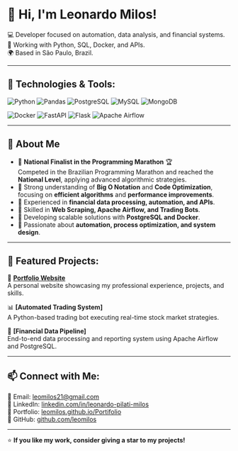 # 👋 Hi, I'm Leonardo Milos!

💻 Developer focused on automation, data analysis, and financial systems.  
🚀 Working with Python, SQL, Docker, and APIs.  
🌍 Based in São Paulo, Brazil.  

---

## 🚀 Technologies & Tools:
![Python](https://img.shields.io/badge/Python-3776AB?style=for-the-badge&logo=python&logoColor=white)
![Pandas](https://img.shields.io/badge/Pandas-150458?style=for-the-badge&logo=pandas&logoColor=white)
![PostgreSQL](https://img.shields.io/badge/PostgreSQL-336791?style=for-the-badge&logo=postgresql&logoColor=white)
![MySQL](https://img.shields.io/badge/MySQL-4479A1?style=for-the-badge&logo=mysql&logoColor=white)
![MongoDB](https://img.shields.io/badge/MongoDB-47A248?style=for-the-badge&logo=mongodb&logoColor=white)

![Docker](https://img.shields.io/badge/Docker-2496ED?style=for-the-badge&logo=docker&logoColor=white)
![FastAPI](https://img.shields.io/badge/FastAPI-009688?style=for-the-badge&logo=fastapi&logoColor=white)
![Flask](https://img.shields.io/badge/Flask-000000?style=for-the-badge&logo=flask&logoColor=white)
![Apache Airflow](https://img.shields.io/badge/Apache%20Airflow-017CEE?style=for-the-badge&logo=apacheairflow&logoColor=white)


---

## 📌 About Me
- 🔹 **National Finalist in the Programming Marathon** 🏆  
  Competed in the Brazilian Programming Marathon and reached the **National Level**, applying advanced algorithmic strategies.  
- 🔹 Strong understanding of **Big O Notation** and **Code Optimization**, focusing on **efficient algorithms** and **performance improvements**.  
- 🔹 Experienced in **financial data processing, automation, and APIs**.  
- 🔹 Skilled in **Web Scraping, Apache Airflow, and Trading Bots**.  
- 🔹 Developing scalable solutions with **PostgreSQL and Docker**.  
- 🔹 Passionate about **automation, process optimization, and system design**.  

---

## 📂 Featured Projects:
🚀 **[Portfolio Website](https://leomilos.github.io/Portifolio/)**  
A personal website showcasing my professional experience, projects, and skills.  

📊 **[Automated Trading System]**  
A Python-based trading bot executing real-time stock market strategies.  

🔗 **[Financial Data Pipeline]**  
End-to-end data processing and reporting system using Apache Airflow and PostgreSQL.  

---

## 📫 Connect with Me:
📧 Email: [leomilos21@gmail.com](mailto:leomilos21@gmail.com)  
💼 LinkedIn: [linkedin.com/in/leonardo-pilati-milos](https://www.linkedin.com/in/leonardo-pilati-milos-6a13b322b/)  
📂 Portfolio: [leomilos.github.io/Portifolio](https://leomilos.github.io/Portifolio/)  
🐙 GitHub: [github.com/leomilos](https://github.com/leomilos)  

---

⭐ **If you like my work, consider giving a star to my projects!**  
